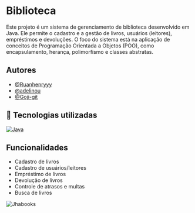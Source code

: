 # Biblioteca

Este projeto é um sistema de gerenciamento de biblioteca desenvolvido em Java. Ele permite o cadastro e a gestão de livros, usuários (leitores), empréstimos e devoluções. O foco do sistema está na aplicação de conceitos de Programação Orientada a Objetos (POO), como encapsulamento, herança, polimorfismo e classes abstratas.

## Autores

- [@Ruanhenryyy](https://www.github.com/Ruanhenryyy)
- [@adelinou](https://www.github.com/adelinou)
- [@Goji-git](https://www.github.com/Goji-git)

## 🔗 Tecnologias utilizadas

[![Java](https://camo.githubusercontent.com/bea90da226e09b503e6c8fde824f4816b98dcf30cd31e803006bf6335af06890/68747470733a2f2f696d672e736869656c64732e696f2f62616467652f6a6176612d2532334544384230302e7376673f7374796c653d666f722d7468652d6261646765266c6f676f3d6f70656e6a646b266c6f676f436f6c6f723d7768697465)](https://www.java.com/pt-BR/)

## Funcionalidades

- Cadastro de livros
- Cadastro de usuários/leitores
- Empréstimo de livros
- Devolução de livros
- Controle de atrasos e multas
- Busca de livros


![Jhabooks](https://i.pinimg.com/736x/f2/a0/f2/f2a0f2507adbef355ec58cfeeacef71e.jpg)

